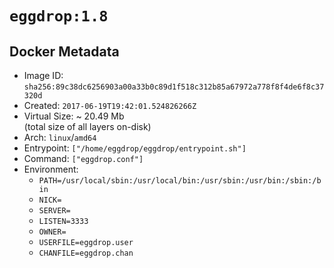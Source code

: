 # `eggdrop:1.8`

## Docker Metadata

- Image ID: `sha256:89c38dc6256903a00a33b0c89d1f518c312b85a67972a778f8f4de6f8c37320d`
- Created: `2017-06-19T19:42:01.524826266Z`
- Virtual Size: ~ 20.49 Mb  
  (total size of all layers on-disk)
- Arch: `linux`/`amd64`
- Entrypoint: `["/home/eggdrop/eggdrop/entrypoint.sh"]`
- Command: `["eggdrop.conf"]`
- Environment:
  - `PATH=/usr/local/sbin:/usr/local/bin:/usr/sbin:/usr/bin:/sbin:/bin`
  - `NICK=`
  - `SERVER=`
  - `LISTEN=3333`
  - `OWNER=`
  - `USERFILE=eggdrop.user`
  - `CHANFILE=eggdrop.chan`
